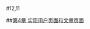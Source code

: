 #12,11

##[第4章 实现用户页面和文章页面](https://github.com/nswbmw/N-blog/wiki/%E7%AC%AC4%E7%AB%A0--%E5%AE%9E%E7%8E%B0%E7%94%A8%E6%88%B7%E9%A1%B5%E9%9D%A2%E5%92%8C%E6%96%87%E7%AB%A0%E9%A1%B5%E9%9D%A2)

